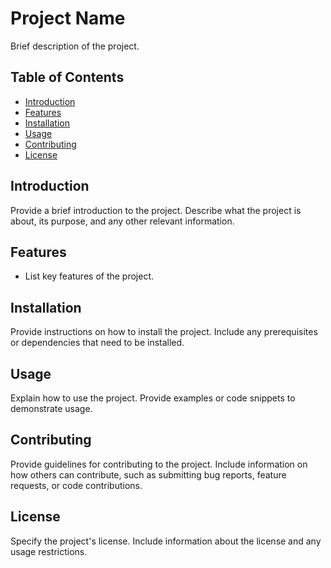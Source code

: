 # Project Name

Brief description of the project.

## Table of Contents

- [Introduction](#introduction)
- [Features](#features)
- [Installation](#installation)
- [Usage](#usage)
- [Contributing](#contributing)
- [License](#license)

## Introduction

Provide a brief introduction to the project. Describe what the project is about, its purpose, and any other relevant information.

## Features

- List key features of the project.

## Installation

Provide instructions on how to install the project. Include any prerequisites or dependencies that need to be installed.

## Usage

Explain how to use the project. Provide examples or code snippets to demonstrate usage.

## Contributing

Provide guidelines for contributing to the project. Include information on how others can contribute, such as submitting bug reports, feature requests, or code contributions.

## License

Specify the project's license. Include information about the license and any usage restrictions.
